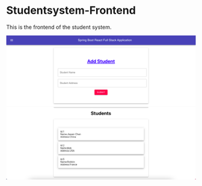 # Studentsystem-Frontend
This is the frontend of the student system.

![figure_1](/images/Frontend-1.png)
![figure_2](/images/Frontend-2.png)
